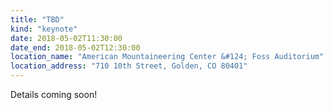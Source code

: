 ```yaml
---
title: "TBD"
kind: "keynote"
date: 2018-05-02T11:30:00
date_end: 2018-05-02T12:30:00
location_name: "American Mountaineering Center &#124; Foss Auditorium"
location_address: "710 10th Street, Golden, CO 80401"
---
```


Details coming soon!
